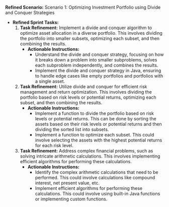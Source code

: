 **Refined Scenario:** Scenario 1: Optimizing Investment Portfolio using Divide and Conquer Strategies
    
- **Refined Sprint Tasks:**
    1. **Task Refinement:** Implement a divide and conquer algorithm to optimize asset allocation in a diverse portfolio. This involves dividing the portfolio into smaller subsets, optimizing each subset, and then combining the results.
        - **Actionable Instructions:**
            - Understand the divide and conquer strategy, focusing on how it breaks down a problem into smaller subproblems, solves each subproblem independently, and combines the results.
            - Implement the divide and conquer strategy in Java, ensuring to handle edge cases like empty portfolios and portfolios with a single asset.
    2. **Task Refinement:** Utilize divide and conquer for efficient risk management and return optimization. This involves dividing the portfolio based on risk levels or potential returns, optimizing each subset, and then combining the results.
        - **Actionable Instructions:**
            - Implement a function to divide the portfolio based on risk levels or potential returns. This can be done by sorting the assets based on their risk levels or potential returns and then dividing the sorted list into subsets.
            - Implement a function to optimize each subset. This could involve selecting the assets with the highest potential returns for each risk level.
    3. **Task Refinement:** Address complex financial problems, such as solving intricate arithmetic calculations. This involves implementing efficient algorithms for performing these calculations.
        - **Actionable Instructions:**
            - Identify the complex arithmetic calculations that need to be performed. This could involve calculations like compound interest, net present value, etc.
            - Implement efficient algorithms for performing these calculations. This could involve using built-in Java functions or implementing custom functions.